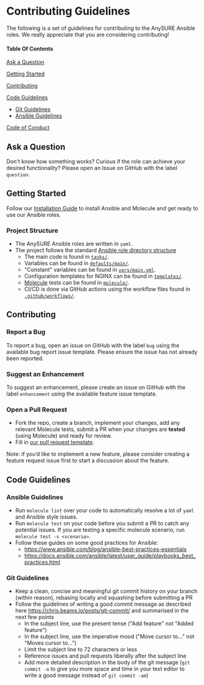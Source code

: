 # Contributing Guidelines

The following is a set of guidelines for contributing to the AnySURE Ansible roles. We really appreciate that you are considering contributing!

#### Table Of Contents

[Ask a Question](#ask-a-question)

[Getting Started](#getting-started)

[Contributing](#contributing)

[Code Guidelines](#code-guidelines)
*   [Git Guidelines](#git-guidelines)
*   [Ansible Guidelines](#ansible-guidelines)

[Code of Conduct](https://github.com/anysure/ansible_dnf/blob/master/CODE_OF_CONDUCT.md)

## Ask a Question

Don't know how something works? Curious if the role can achieve your desired functionality? Please open an Issue on GitHub with the label `question`.

## Getting Started

Follow our [Installation Guide](https://github.com/anysure/ansible_dnf/README.md#Installation) to install Ansible and Molecule and get ready to use our Ansible roles.

### Project Structure

*   The AnySURE Ansible roles are written in `yaml`.
*   The project follows the standard [Ansible role directory structure](https://docs.ansible.com/ansible/latest/user_guide/playbooks_reuse_roles.html)
    *   The main code is found in [`tasks/`](https://github.com/anysure/ansible_dnf/blob/main/tasks/).
    *   Variables can be found in [`defaults/main/`](https://github.com/anysure/ansible_dnf/blob/main/defaults/main/).
    *   "Constant" variables can be found in [`vars/main.yml`](https://github.com/anysure/ansible_dnf/blob/main/vars/main.yml).
    *   Configuration templates for NGINX can be found in [`templates/`](https://github.com/anysure/ansible_dnf/blob/main/templates/).
    *   [Molecule](https://molecule.readthedocs.io/) tests can be found in [`molecule/`](https://github.com/anysure/ansible_dnf/blob/main/molecule/).
    *   CI/CD is done via GitHub actions using the workflow files found in [`.github/workflows/`](https://github.com/anysure/ansible_dnf/blob/main/.github/workflows/).

## Contributing

### Report a Bug

To report a bug, open an issue on GitHub with the label `bug` using the available bug report issue template. Please ensure the issue has not already been reported.

### Suggest an Enhancement

To suggest an enhancement, please create an issue on GitHub with the label `enhancement` using the available feature issue template.

### Open a Pull Request

*   Fork the repo, create a branch, implement your changes, add any relevant Molecule tests, submit a PR when your changes are **tested** (using Molecule) and ready for review.
*   Fill in [our pull request template](https://github.com/anysure/ansible_dnf/blob/main/.github/pull_request_template.md).

Note: if you’d like to implement a new feature, please consider creating a feature request issue first to start a discussion about the feature.

## Code Guidelines

### Ansible Guidelines

*   Run `molecule lint` over your code to automatically resolve a lot of `yaml` and Ansible style issues.
*   Run `molecule test` on your code before you submit a PR to catch any potential issues. If you are testing a specific molecule scenario, run `molecule test -s <scenario>`.
*   Follow these guides on some good practices for Ansible:
    *   <https://www.ansible.com/blog/ansible-best-practices-essentials>
    *   <https://docs.ansible.com/ansible/latest/user_guide/playbooks_best_practices.html>

### Git Guidelines

*   Keep a clean, concise and meaningful git commit history on your branch (within reason), rebasing locally and squashing before submitting a PR
*   Follow the guidelines of writing a good commit message as described here <https://chris.beams.io/posts/git-commit/> and summarised in the next few points
    *   In the subject line, use the present tense ("Add feature" not "Added feature")
    *   In the subject line, use the imperative mood ("Move cursor to..." not "Moves cursor to...")
    *   Limit the subject line to 72 characters or less
    *   Reference issues and pull requests liberally after the subject line
    *   Add more detailed description in the body of the git message (`git commit -a` to give you more space and time in your text editor to write a good message instead of `git commit -am`)
